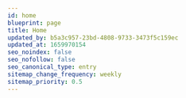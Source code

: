 ```yaml
---
id: home
blueprint: page
title: Home
updated_by: b5a3c957-23bd-4808-9733-3473f5c159ec
updated_at: 1659970154
seo_noindex: false
seo_nofollow: false
seo_canonical_type: entry
sitemap_change_frequency: weekly
sitemap_priority: 0.5
---
```

